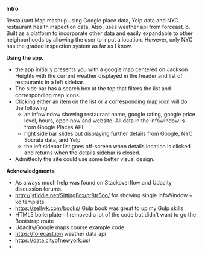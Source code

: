 **Intro**

Restaurant Map mashup using Google place data, Yelp data and NYC restaurant health inspection data.
Also, uses weather api from forceast.io.  Built as a platform to incorporate other data and easily expandable 
to other neighborhoods by allowing the user to input a location.  However, only NYC has the graded inspection
system as far as I know.  

**Using the app.**
- the app initially presents you with a google map centered on Jackson Heights with the current weather
displayed in the header and list of restaurants in a left sidebar.
- The side bar has a search box at the top that filters the list and corresponding map icons.
- Clicking either an item on the list or a corresponding map icon will do the following
    - an infowindow showing restaurant name, google rating, google price level,
    hours, open now and website.  All data in the infowindow is from Google Places API
    - right side bar slides out displaying further details from Google, NYC Socrata data, and Yelp
    - the left sidebar list goes off-screen when details location is clicked and returns
    when the details sidebar is closed.
- Admittedly the site could use some better visual design.

**Acknowledgments**
- As always much help was found on Stackoverflow and Udacity discussion forums.
- http://jsfiddle.net/SittingFox/nr8tr5oo/  for showing single infoWindow + ko template
- https://zellwk.com/books/  Gulp book was great to up my Gulp skills
- HTML5 boilerplate - I removed a lot of the code but didn't want to go the Bootstrap route
- Udacity/Google maps course example code
- https://forecast.ion  weather data api
- https://data.cityofnewyork.us/
-